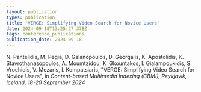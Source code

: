 ```yaml
---
layout: publication
types: publication
title: "VERGE: Simplifying Video Search for Novice Users"
date: 2024-09-18T13:25:27.378Z
tags: conference_publications
publication_date: 2024-09-18
---
```

<!--StartFragment-->

N. Pantelidis, M. Pegia, D. Galanopoulos, D. Georgalis, K. Apostolidis, K. Stavrothanasopoulos, A. Moumtzidou, K. Gkountakos, I. Gialampoukidis, S. Vrochidis, V. Mezaris, I. Kompatsiaris, "VERGE: Simplifying Video Search for Novice Users", in *Content-based Multimedia Indexing (CBMI), Reykjavik, Iceland, 18-20 September 2024*

<!--EndFragment-->
